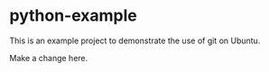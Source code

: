 # python-example
This is an example project to demonstrate the use of git on Ubuntu.

Make a change here.